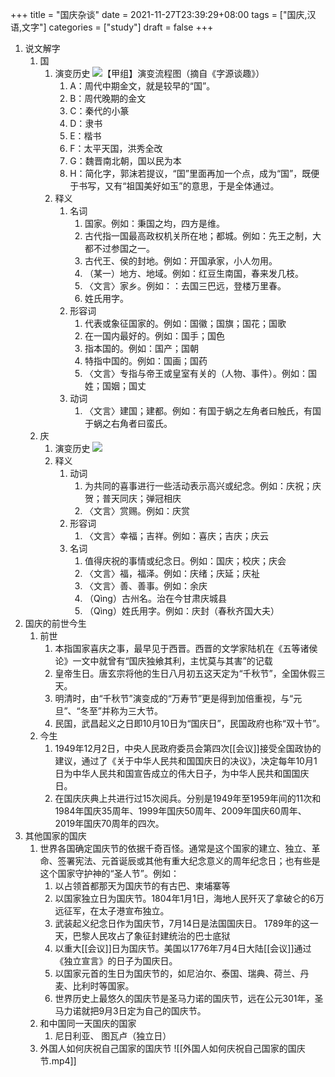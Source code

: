 +++
title = "国庆杂谈"
date = 2021-11-27T23:39:29+08:00
tags = ["国庆,汉语,文字"]
categories = ["study"]
draft = false
+++

1. 说文解字
	1. 国
		1. 演变历史
		![【甲组】演变流程图（摘自《字源谈趣》）](https://bkimg.cdn.bcebos.com/pic/0b7b02087bf40ad1557e2d50592c11dfa8ecceef?x-bce-process=image/resize,m_lfit,h_500,limit_1/format,f_auto)
			1. A：周代中期金文，就是较早的“国”。
			2. B：周代晚期的金文
			3. C：秦代的小篆
			4. D：隶书
			5. E：楷书
			6. F：太平天国，洪秀全改
			7. G：魏晋南北朝，国以民为本
			8. H：简化字，郭沫若提议，“囯”里面再加一个点，成为“国”，既便于书写，又有“祖国美好如玉”的意思，于是全体通过。
		1. 释义
			1. 名词
				1. 国家。例如：秉国之均，四方是维。
				2. 古代指一国最高政权机关所在地；都城。例如：先王之制，大都不过参国之一。
				3. 古代王、侯的封地。例如：开国承家，小人勿用。
				4. （某一）地方、地域。例如：红豆生南国，春来发几枝。
				5. 〈文言〉家乡。例如：：去国三巴远，登楼万里春。
				6. 姓氏用字。
			8. 形容词
				1. 代表或象征国家的。例如：国徽；国旗；国花；国歌
				2. 在一国内最好的。例如：国手；国色
				3. 指本国的。例如：国产；国朝
				4. 特指中国的。例如：国画；国药
				5. 〈文言〉专指与帝王或皇室有关的（人物、事件）。例如：国姓；国姻；国丈
			9. 动词
				1. 〈文言〉建国；建都。例如：有国于蜗之左角者曰触氏，有国于蜗之右角者曰蛮氏。
	1. 庆
		1. 演变历史
		![](https://bkimg.cdn.bcebos.com/pic/3b292df5e0fe9925bc31a2acb6e249df8db1ca13dbbe?x-bce-process=image/resize,m_lfit,w_1280,limit_1/format,f_auto)
		2. 释义
			1. 动词
				1. 为共同的喜事进行一些活动表示高兴或纪念。例如：庆祝；庆贺；普天同庆；弹冠相庆
				2. 〈文言〉赏赐。例如：庆赏
			2. 形容词
				1. 〈文言〉幸福；吉祥。例如：喜庆；吉庆；庆云
			3. 名词
				1. 值得庆祝的事情或纪念日。例如：国庆；校庆；庆会
				2. 〈文言〉福，福泽。例如：庆绪；庆延；庆祉
				3. 〈文言〉善、善事。例如：余庆
				4. （Qìng）古州名。治在今甘肃庆城县
				5. （Qìng）姓氏用字。例如：庆封（春秋齐国大夫）
1. 国庆的前世今生
	1. 前世
		1. 本指国家喜庆之事，最早见于西晋。西晋的文学家陆机在《五等诸侯论》一文中就曾有“国庆独飨其利，主忧莫与其害”的记载
		2. 皇帝生日。唐玄宗将他的生日八月初五这天定为“千秋节”，全国休假三天。
		3. 明清时，由“千秋节”演变成的“万寿节”更是得到加倍重视，与“元旦”、“冬至”并称为三大节。
		4. 民国，武昌起义之日即10月10日为“国庆日”，民国政府也称“双十节”。
	2. 今生
		1. 1949年12月2日，中央人民政府委员会第四次[[会议]]接受全国政协的建议，通过了《关于中华人民共和国国庆日的决议》，决定每年10月1日为中华人民共和国宣告成立的伟大日子，为中华人民共和国国庆日。
		2. 在国庆庆典上共进行过15次阅兵。分别是1949年至1959年间的11次和1984年国庆35周年、1999年国庆50周年、2009年国庆60周年、2019年国庆70周年的四次。
1. 其他国家的国庆
	1. 世界各国确定国庆节的依据千奇百怪。通常是这个国家的建立、独立、革命、签署宪法、元首诞辰或其他有重大纪念意义的周年纪念日；也有些是这个国家守护神的“圣人节”。例如：
		1. 以占领首都那天为国庆节的有古巴、柬埔寨等
		2. 以国家独立日为国庆节。1804年1月1日，海地人民歼灭了拿破仑的6万远征军，在太子港宣布独立。
		3. 武装起义纪念日作为国庆节，7月14日是法国国庆日。 1789年的这一天，巴黎人民攻占了象征封建统治的巴士底狱
		4. 以重大[[会议]]日为国庆节。美国以1776年7月4日大陆[[会议]]通过《独立宣言》的日子为国庆日。
		5. 以国家元首的生日为国庆节的，如尼泊尔、泰国、瑞典、荷兰、丹麦、比利时等国家。
		6. 世界历史上最悠久的国庆节是圣马力诺的国庆节，远在公元301年，圣马力诺就把9月3日定为自己的国庆节。
	2. 和中国同一天国庆的国家
		1. 	 尼日利亚、 图瓦卢（独立日）
	3. 	 外国人如何庆祝自己国家的国庆节
![[外国人如何庆祝自己国家的国庆节.mp4]]
